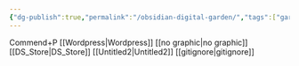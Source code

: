 ```yaml
---
{"dg-publish":true,"permalink":"/obsidian-digital-garden/","tags":["gardenEntry"],"updated":"2025-02-28T18:04:47.836+08:00"}
---
```


Commend+P
[[Wordpress\|Wordpress]]
[[no graphic\|no graphic]]
[[DS_Store\|DS_Store]]
[[Untitled2\|Untitled2]]
[[gitignore\|gitignore]]

